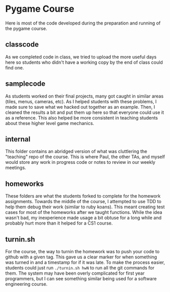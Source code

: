 # Pygame Course

Here is most of the code developed during the preparation and running of the pygame course.


## classcode
As we completed code in class, we tried to upload the more useful days
here so students who didn't have a working copy by the end of class
could find one.

## samplecode
As students worked on their final projects, many got caught in similar
areas (tiles, menus, cameras, etc). As I helped students with these
problems, I made sure to save what we hacked out together as an example.
Then, I cleaned the results a bit and put them up here so that everyone
could use it as a reference. This also helped be more consistent in
teaching students about these higher level game mechanics.


## internal
This folder contains an abridged version of what was cluttlering the "teaching"
repo of the course. This is where Paul, the other TAs, and myself would store
any work in progress code or notes to review in our weekly meetings.


## homeworks
These folders are what the students forked to complete for the homework
assignments.  Towards the middle of the course, I attempted to use TDD to help
them debug their work (similar to ruby koans). This meant creating test cases
for most of the homeworks after we taught functions.  While the idea wasn't
bad, my inexperience made usage a bit obtuse for a long while and probably hurt
more than it helped for a CS1 course.


## turnin.sh
For the course, the way to turnin the homework was to push your code to
github with a given tag. This gave us a clear marker for when something
was turned in and a timestamp for if it was late. To make the process
easier, students could just run `./turnin.sh hwN` to run all the git
commands for them. The system may have been overly complicated for first
year programmers, but I can see something similar being used for a
software engineering course.
